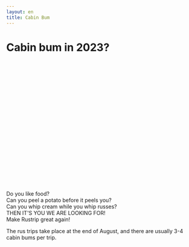```yaml
---
layout: en
title: Cabin Bum
---
```

<h1>Cabin bum in 2023?</h1>

<div id="poster-image" style="height: 330px; background-image: url('/static/img/hyttebumsSommer23.gif');">
</div>

<p>Do you like food? <br>
Can you peel a potato before it peels you? <br>
Can you whip cream while you whip russes? <br>
THEN IT'S YOU WE ARE LOOKING FOR! <br>
Make Rustrip great again!</p>
<p>The rus trips take place at the end of August, and there are usually 3-4 cabin bums per trip.
</p>

